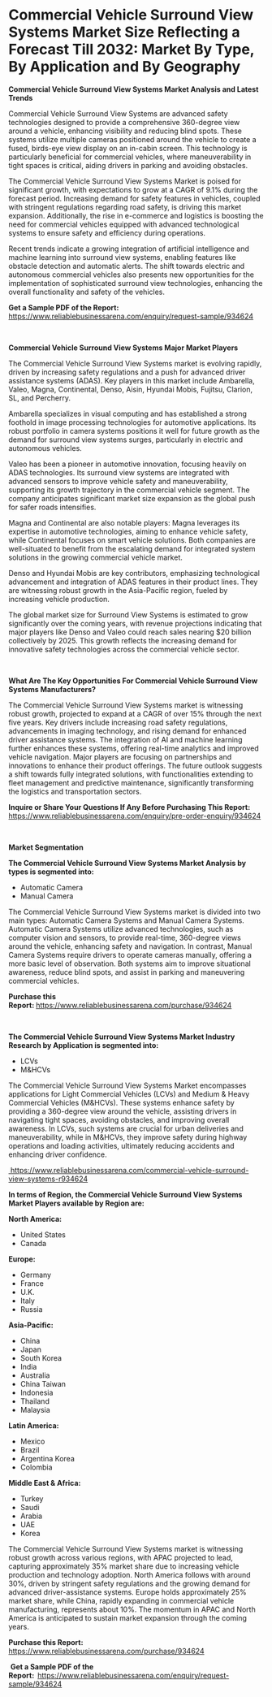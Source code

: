 <p><h1>Commercial Vehicle Surround View Systems Market Size Reflecting a Forecast Till 2032: Market By Type, By Application and By Geography</h1></p><p><strong>Commercial Vehicle Surround View Systems Market Analysis and Latest Trends</strong></p>
<p><p>Commercial Vehicle Surround View Systems are advanced safety technologies designed to provide a comprehensive 360-degree view around a vehicle, enhancing visibility and reducing blind spots. These systems utilize multiple cameras positioned around the vehicle to create a fused, birds-eye view display on an in-cabin screen. This technology is particularly beneficial for commercial vehicles, where maneuverability in tight spaces is critical, aiding drivers in parking and avoiding obstacles.</p><p>The Commercial Vehicle Surround View Systems Market is poised for significant growth, with expectations to grow at a CAGR of 9.1% during the forecast period. Increasing demand for safety features in vehicles, coupled with stringent regulations regarding road safety, is driving this market expansion. Additionally, the rise in e-commerce and logistics is boosting the need for commercial vehicles equipped with advanced technological systems to ensure safety and efficiency during operations.</p><p>Recent trends indicate a growing integration of artificial intelligence and machine learning into surround view systems, enabling features like obstacle detection and automatic alerts. The shift towards electric and autonomous commercial vehicles also presents new opportunities for the implementation of sophisticated surround view technologies, enhancing the overall functionality and safety of the vehicles.</p></p>
<p><strong>Get a Sample PDF of the Report:&nbsp;</strong> <a href="https://www.reliablebusinessarena.com/enquiry/request-sample/934624?utm_campaign=3053&utm_medium=2&utm_source=Github&utm_content=ia&utm_term=18042025&utm_id=commercial-vehicle-surround-view-systems">https://www.reliablebusinessarena.com/enquiry/request-sample/934624</a></p>
<p>&nbsp;</p>
<p><strong>Commercial Vehicle Surround View Systems Major Market Players</strong></p>
<p><p>The Commercial Vehicle Surround View Systems market is evolving rapidly, driven by increasing safety regulations and a push for advanced driver assistance systems (ADAS). Key players in this market include Ambarella, Valeo, Magna, Continental, Denso, Aisin, Hyundai Mobis, Fujitsu, Clarion, SL, and Percherry. </p><p>Ambarella specializes in visual computing and has established a strong foothold in image processing technologies for automotive applications. Its robust portfolio in camera systems positions it well for future growth as the demand for surround view systems surges, particularly in electric and autonomous vehicles.</p><p>Valeo has been a pioneer in automotive innovation, focusing heavily on ADAS technologies. Its surround view systems are integrated with advanced sensors to improve vehicle safety and maneuverability, supporting its growth trajectory in the commercial vehicle segment. The company anticipates significant market size expansion as the global push for safer roads intensifies.</p><p>Magna and Continental are also notable players: Magna leverages its expertise in automotive technologies, aiming to enhance vehicle safety, while Continental focuses on smart vehicle solutions. Both companies are well-situated to benefit from the escalating demand for integrated system solutions in the growing commercial vehicle market.</p><p>Denso and Hyundai Mobis are key contributors, emphasizing technological advancement and integration of ADAS features in their product lines. They are witnessing robust growth in the Asia-Pacific region, fueled by increasing vehicle production.</p><p>The global market size for Surround View Systems is estimated to grow significantly over the coming years, with revenue projections indicating that major players like Denso and Valeo could reach sales nearing $20 billion collectively by 2025. This growth reflects the increasing demand for innovative safety technologies across the commercial vehicle sector.</p></p>
<p>&nbsp;</p>
<p><strong>What Are The Key Opportunities For Commercial Vehicle Surround View Systems Manufacturers?</strong></p>
<p><p>The Commercial Vehicle Surround View Systems market is witnessing robust growth, projected to expand at a CAGR of over 15% through the next five years. Key drivers include increasing road safety regulations, advancements in imaging technology, and rising demand for enhanced driver assistance systems. The integration of AI and machine learning further enhances these systems, offering real-time analytics and improved vehicle navigation. Major players are focusing on partnerships and innovations to enhance their product offerings. The future outlook suggests a shift towards fully integrated solutions, with functionalities extending to fleet management and predictive maintenance, significantly transforming the logistics and transportation sectors.</p></p>
<p><strong>Inquire or Share Your Questions If Any Before Purchasing This Report:</strong> <a href="https://www.reliablebusinessarena.com/enquiry/pre-order-enquiry/934624?utm_campaign=3053&utm_medium=2&utm_source=Github&utm_content=ia&utm_term=18042025&utm_id=commercial-vehicle-surround-view-systems">https://www.reliablebusinessarena.com/enquiry/pre-order-enquiry/934624</a></p>
<p>&nbsp;</p>
<p><strong>Market Segmentation</strong></p>
<p><strong>The Commercial Vehicle Surround View Systems Market Analysis by types is segmented into:</strong></p>
<p><ul><li>Automatic Camera</li><li>Manual Camera</li></ul></p>
<p><p>The Commercial Vehicle Surround View Systems market is divided into two main types: Automatic Camera Systems and Manual Camera Systems. Automatic Camera Systems utilize advanced technologies, such as computer vision and sensors, to provide real-time, 360-degree views around the vehicle, enhancing safety and navigation. In contrast, Manual Camera Systems require drivers to operate cameras manually, offering a more basic level of observation. Both systems aim to improve situational awareness, reduce blind spots, and assist in parking and maneuvering commercial vehicles.</p></p>
<p><strong>Purchase this Report:&nbsp;</strong><a href="https://www.reliablebusinessarena.com/purchase/934624?utm_campaign=3053&utm_medium=2&utm_source=Github&utm_content=ia&utm_term=18042025&utm_id=commercial-vehicle-surround-view-systems">https://www.reliablebusinessarena.com/purchase/934624</a></p>
<p>&nbsp;</p>
<p><strong>The Commercial Vehicle Surround View Systems Market Industry Research by Application is segmented into:</strong></p>
<p><ul><li>LCVs</li><li>M&HCVs</li></ul></p>
<p><p>The Commercial Vehicle Surround View Systems Market encompasses applications for Light Commercial Vehicles (LCVs) and Medium & Heavy Commercial Vehicles (M&HCVs). These systems enhance safety by providing a 360-degree view around the vehicle, assisting drivers in navigating tight spaces, avoiding obstacles, and improving overall awareness. In LCVs, such systems are crucial for urban deliveries and maneuverability, while in M&HCVs, they improve safety during highway operations and loading activities, ultimately reducing accidents and enhancing driver confidence.</p></p>
<p><a href="https://www.reliablebusinessarena.com/commercial-vehicle-surround-view-systems-r934624?utm_campaign=3053&utm_medium=2&utm_source=Github&utm_content=ia&utm_term=18042025&utm_id=commercial-vehicle-surround-view-systems">&nbsp;https://www.reliablebusinessarena.com/commercial-vehicle-surround-view-systems-r934624</a></p>
<p><strong>In terms of Region, the Commercial Vehicle Surround View Systems Market Players available by Region are:</strong></p>
<p>
    <p> <strong> North America: </strong>
        <ul>
            <li>United States</li>
            <li>Canada</li>
        </ul>
        </p> 
    <p> <strong> Europe: </strong>
        <ul>
            <li>Germany</li>
            <li>France</li>
            <li>U.K.</li>
            <li>Italy</li>
            <li>Russia</li>
        </ul>
        </p> 
    <p> <strong> Asia-Pacific: </strong>
        <ul>
            <li>China</li>
            <li>Japan</li>
            <li>South Korea</li>
            <li>India</li>
            <li>Australia</li>
            <li>China Taiwan</li>
            <li>Indonesia</li>
            <li>Thailand</li>
            <li>Malaysia</li>
        </ul>
        </p> 
    <p> <strong> Latin America: </strong>
        <ul>
            <li>Mexico</li>
            <li>Brazil</li>
            <li>Argentina Korea</li>
            <li>Colombia</li>
        </ul>
        </p> 
    <p> <strong> Middle East & Africa: </strong>
        <ul>
            <li>Turkey</li>
            <li>Saudi</li>
            <li>Arabia</li>
            <li>UAE</li>
            <li>Korea</li>
        </ul>
    </p>
    </p>
<p><p>The Commercial Vehicle Surround View Systems market is witnessing robust growth across various regions, with APAC projected to lead, capturing approximately 35% market share due to increasing vehicle production and technology adoption. North America follows with around 30%, driven by stringent safety regulations and the growing demand for advanced driver-assistance systems. Europe holds approximately 25% market share, while China, rapidly expanding in commercial vehicle manufacturing, represents about 10%. The momentum in APAC and North America is anticipated to sustain market expansion through the coming years.</p></p>
<p><strong>Purchase this Report: </strong><a href="https://www.reliablebusinessarena.com/purchase/934624?utm_campaign=3053&utm_medium=2&utm_source=Github&utm_content=ia&utm_term=18042025&utm_id=commercial-vehicle-surround-view-systems">https://www.reliablebusinessarena.com/purchase/934624</a></p>
<p>&nbsp;<strong>Get a Sample PDF of the Report:&nbsp;&nbsp;</strong><a href="https://www.reliablebusinessarena.com/enquiry/request-sample/934624?utm_campaign=3053&utm_medium=2&utm_source=Github&utm_content=ia&utm_term=18042025&utm_id=commercial-vehicle-surround-view-systems">https://www.reliablebusinessarena.com/enquiry/request-sample/934624</a></p>
<p><strong></strong></p>
<p><p></p><p></p><p></p></p>